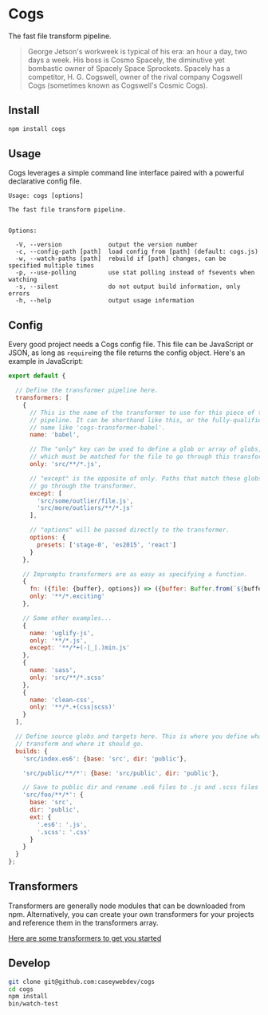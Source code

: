 # Cogs

The fast file transform pipeline.

> George Jetson's workweek is typical of his era: an hour a day, two days a
> week. His boss is Cosmo Spacely, the diminutive yet bombastic owner of Spacely
> Space Sprockets. Spacely has a competitor, H. G. Cogswell, owner of the rival
> company Cogswell Cogs (sometimes known as Cogswell's Cosmic Cogs).

## Install


```bash
npm install cogs
```

## Usage

Cogs leverages a simple command line interface paired with a powerful
declarative config file.

```
Usage: cogs [options]

The fast file transform pipeline.


Options:

  -V, --version             output the version number
  -c, --config-path [path]  load config from [path] (default: cogs.js)
  -w, --watch-paths [path]  rebuild if [path] changes, can be specified multiple times
  -p, --use-polling         use stat polling instead of fsevents when watching
  -s, --silent              do not output build information, only errors
  -h, --help                output usage information
```

## Config

Every good project needs a Cogs config file. This file can be JavaScript or
JSON, as long as `require`ing the file returns the config object. Here's an
example in JavaScript:

```js
export default {

  // Define the transformer pipeline here.
  transformers: [
    {
      // This is the name of the transformer to use for this piece of the
      // pipeline. It can be shorthand like this, or the fully-qualified package
      // name like 'cogs-transformer-babel'.
      name: 'babel',

      // The "only" key can be used to define a glob or array of globs, one of
      // which must be matched for the file to go through this transformer.
      only: 'src/**/*.js',

      // "except" is the opposite of only. Paths that match these globs will not
      // go through the transformer.
      except: [
        'src/some/outlier/file.js',
        'src/more/outliers/**/*.js'
      ],

      // "options" will be passed directly to the transformer.
      options: {
        presets: ['stage-0', 'es2015', 'react']
      }
    },

    // Impromptu transformers are as easy as specifying a function.
    {
      fn: ({file: {buffer}, options}) => ({buffer: Buffer.from(`${buffer}!`)),
      only: '**/*.exciting'
    },

    // Some other examples...
    {
      name: 'uglify-js',
      only: '**/*.js',
      except: '**/*+(-|_|.)min.js'
    },
    {
      name: 'sass',
      only: 'src/**/*.scss'
    },
    {
      name: 'clean-css',
      only: '**/*.+(css|scss)'
    }
  ],

  // Define source globs and targets here. This is where you define what to
  // transform and where it should go.
  builds: {
    'src/index.es6': {base: 'src', dir: 'public'},

    'src/public/**/*': {base: 'src/public', dir: 'public'},

    // Save to public dir and rename .es6 files to .js and .scss files to .css
    'src/foo/**/*': {
      base: 'src',
      dir: 'public',
      ext: {
        '.es6': '.js',
        '.scss': '.css'
      }
    }
  }
};
```

## Transformers

Transformers are generally node modules that can be downloaded from npm.
Alternatively, you can create your own transformers for your projects and
reference them in the transformers array.

[Here are some transformers to get you started](https://github.com/search?q=cogs-transformer&type=Repositories)

## Develop

```bash
git clone git@github.com:caseywebdev/cogs
cd cogs
npm install
bin/watch-test
```
